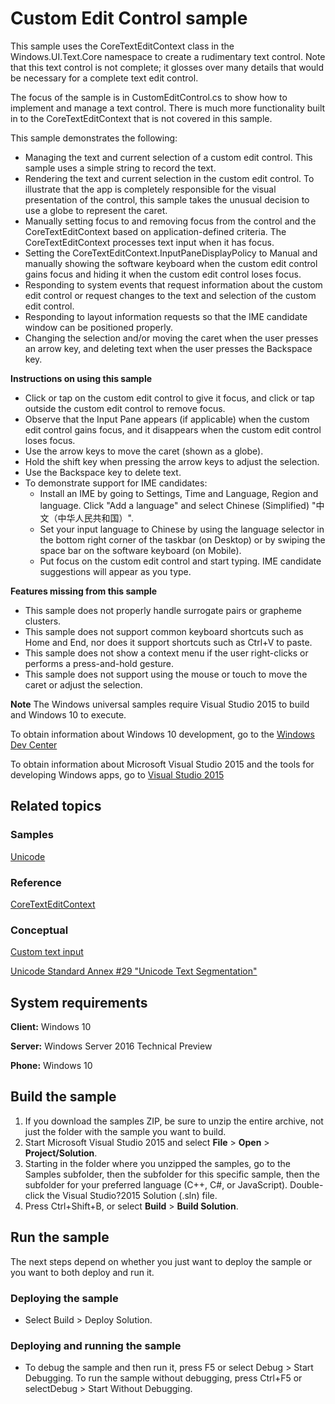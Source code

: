 ﻿<!---
  category: ControlsLayoutAndText
  samplefwlink: http://go.microsoft.com/fwlink/p/?LinkId=830671
-->

# Custom Edit Control sample

This sample uses the CoreTextEditContext class in the Windows.UI.Text.Core namespace
to create a rudimentary text control.
Note that this text control is not complete;
it glosses over many details that would be necessary for a complete text edit control.

The focus of the sample is in CustomEditControl.cs to show how to implement and manage a text control.
There is much more functionality built in to the CoreTextEditContext that is not covered in this sample.

This sample demonstrates the following:

* Managing the text and current selection of a custom edit control.
  This sample uses a simple string to record the text.
* Rendering the text and current selection in the custom edit control.
  To illustrate that the app is completely responsible for the visual
  presentation of the control, this sample takes the unusual decision
  to use a globe to represent the caret.
* Manually setting focus to and removing focus from the control
  and the CoreTextEditContext based on application-defined criteria.
  The CoreTextEditContext processes text input when it has focus.
* Setting the CoreTextEditContext.InputPaneDisplayPolicy to Manual
  and manually showing the software keyboard when the custom edit control
  gains focus and hiding it when the custom edit control loses focus.
* Responding to system events that request information about the
  custom edit control or request changes to the text and selection of
  the custom edit control.
* Responding to layout information requests so that the IME candidate window
  can be positioned properly.
* Changing the selection and/or moving the caret when the user presses
  an arrow key, and deleting text when the user presses the Backspace key.

**Instructions on using this sample**

* Click or tap on the custom edit control to give it focus,
  and click or tap outside the custom edit control to remove focus.
* Observe that the Input Pane appears (if applicable)
  when the custom edit control gains focus,
  and it disappears when the custom edit control loses focus.
* Use the arrow keys to move the caret (shown as a globe).
* Hold the shift key when pressing the arrow keys to adjust
  the selection.
* Use the Backspace key to delete text.
* To demonstrate support for IME candidates:
  * Install an IME by going to Settings, Time and Language,
    Region and language. Click "Add a language" and select
    Chinese (Simplified) "中文（中华人民共和国）".
  * Set your input language to Chinese by using the language
    selector in the bottom right corner of the taskbar (on Desktop)
    or by swiping the space bar on the software keyboard (on Mobile).
  * Put focus on the custom edit control and start typing.
    IME candidate suggestions will appear as you type.

**Features missing from this sample**

* This sample does not properly handle surrogate pairs
  or grapheme clusters.
* This sample does not support common keyboard shortcuts
  such as Home and End, nor does it support shortcuts such
  as Ctrl+V to paste.
* This sample does not show a context menu if the user right-clicks
  or performs a press-and-hold gesture.
* This sample does not support using the mouse or touch to
  move the caret or adjust the selection.

**Note** The Windows universal samples require Visual Studio 2015 to build and Windows 10 to execute.

To obtain information about Windows 10 development, go to the [Windows Dev Center](https://dev.windows.com)

To obtain information about Microsoft Visual Studio 2015 and the tools for developing Windows apps, go to [Visual Studio 2015](http://go.microsoft.com/fwlink/?LinkID=532422)

## Related topics

### Samples

[Unicode](/Samples/Unicode)

### Reference

[CoreTextEditContext](https://msdn.microsoft.com/library/windows/apps/windows.ui.text.core.coretexteditcontext.aspx)

### Conceptual

[Custom text input](https://msdn.microsoft.com/windows/uwp/input-and-devices/custom-text-input)

[Unicode Standard Annex #29 "Unicode Text Segmentation"](http://www.unicode.org/reports/tr29/)

## System requirements

**Client:** Windows 10 

**Server:** Windows Server 2016 Technical Preview

**Phone:** Windows 10 

## Build the sample

1. If you download the samples ZIP, be sure to unzip the entire archive, not just the folder with the sample you want to build. 
2. Start Microsoft Visual Studio 2015 and select **File** \> **Open** \> **Project/Solution**.
3. Starting in the folder where you unzipped the samples, go to the Samples subfolder, then the subfolder for this specific sample, then the subfolder for your preferred language (C++, C#, or JavaScript). Double-click the Visual Studio?2015 Solution (.sln) file.
4. Press Ctrl+Shift+B, or select **Build** \> **Build Solution**.

## Run the sample

The next steps depend on whether you just want to deploy the sample or you want to both deploy and run it.

### Deploying the sample

- Select Build > Deploy Solution. 

### Deploying and running the sample

- To debug the sample and then run it, press F5 or select Debug >  Start Debugging. To run the sample without debugging, press Ctrl+F5 or selectDebug > Start Without Debugging. 

